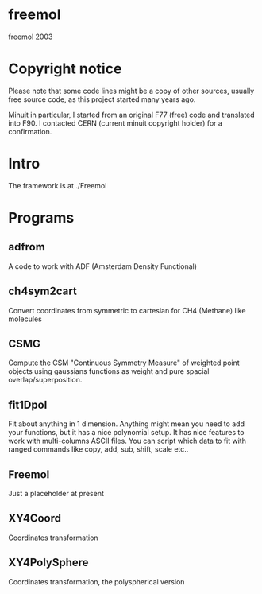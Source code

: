 # freemol
freemol 2003

# Copyright notice
Please note that some code lines might be a copy of other sources,
usually free source code, as this project started many years ago.

Minuit in particular, I started from an original F77 (free) code
and translated into F90. I contacted CERN (current minuit copyright holder) for a confirmation.

# Intro

The framework is at ./Freemol

# Programs

## adfrom
   A code to work with ADF (Amsterdam Density Functional)
   
## ch4sym2cart
   Convert coordinates from symmetric to cartesian for CH4 (Methane) like molecules

## CSMG
   Compute the CSM "Continuous Symmetry Measure" of weighted point objects using gaussians
   functions as weight and pure spacial overlap/superposition.

## fit1Dpol
   Fit about anything in 1 dimension. Anything might mean you need to add your functions,
   but it has a nice polynomial setup.
   It has nice features to work with multi-columns ASCII files.
   You can script which data to fit with ranged commands like
   copy, add, sub, shift, scale etc..

## Freemol
   Just a placeholder at present

## XY4Coord
   Coordinates transformation

## XY4PolySphere
   Coordinates transformation, the polyspherical version

